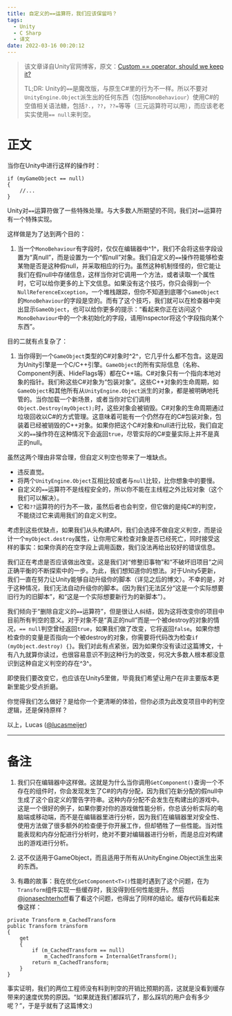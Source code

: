 ```yaml
---
title: 自定义的==运算符，我们应该保留吗？
tags:
  - Unity
  - C Sharp
  - 译文
date: 2022-03-16 00:20:12
---
```



> 该文章译自Unity官网博客，原文：[Custom == operator, should we keep it?](https://blog.unity.com/technology/custom-operator-should-we-keep-it)
> 
> TL;DR: Unity的`==`是魔改版，与原生C#里的行为不一样。所以不要对`UnityEngine.Object`派生出的任何东西（包括`MonoBehaviour`）使用C#的空值相关语法糖，包括`?.`，`??`，`??=`等等（三元运算符可以用），而应该老老实实使用`== null`来判空。

# 正文

当你在Unity中进行这样的操作时：

```CSharp
if (myGameObject == null) 
{
    //...
}
```

Unity对`==`运算符做了一些特殊处理。与大多数人所期望的不同，我们对`==`运算符有一个特殊实现。

这样做是为了达到两个目的：

1. 当一个`MonoBehaviour`有字段时，仅仅在编辑器中^1^，我们不会将这些字段设置为“真null”，而是设置为一个“假null”对象。我们自定义的`==`操作符能够检查某物是否是这种假null，并采取相应的行为。虽然这种机制怪怪的，但它能让我们在假null中存储信息，这样当你对它调用一个方法，或者读取一个属性时，它可以给你更多的上下文信息。如果没有这个技巧，你只会得到一个`NullReferenceException`，一个堆栈跟踪，但你不知道到底哪个`GameObject`的`MonoBehaviour`的字段是空的。而有了这个技巧，我们就可以在检查器中突出显示`GameObject`，也可以给你更多的提示：“看起来你正在访问这个`MonoBehaviour`中的一个未初始化的字段，请用Inspector将这个字段指向某个东西”。

<!-- more -->

目的二就有点复杂了：

1. 当你得到一个`GameObject`类型的C#对象时^2^，它几乎什么都不包含。这是因为Unity引擎是一个C/C++引擎。`GameObject`的所有实际信息（名称、Component列表、HideFlags等）都在C++端。C#对象只有一个指向本地对象的指针。我们称这些C#对象为“包装对象”。这些C++对象的生命周期，如`GameObject`和其他所有从`UnityEngine.Object`派生的对象，都是被明确地托管的。当你加载一个新场景，或者当你对它们调用`Object.Destroy(myObject);`时，这些对象会被销毁。C#对象的生命周期通过垃圾回收以C#的方式管理。这意味着可能有一个仍然存在的C#包装对象，包装着已经被销毁的C++对象。如果你把这个C#对象和null进行比较，我们自定义的`==`操作符在这种情况下会返回`true`，尽管实际的C#变量实际上并不是真正的null。

虽然这两个理由非常合理，但自定义判空也带来了一堆缺点。

- 违反直觉。
- 将两个`UnityEngine.Object`互相比较或者与`null`比较，比你想象中的要慢。
- 自定义的`==`运算符不是线程安全的，所以你不能在主线程之外比较对象（这个我们可以解决）。
- 它和`??`运算符的行为不一致，虽然后者也会判空，但它做的是纯C#的判空，不能绕过它来调用我们的自定义判空。

考虑到这些优缺点，如果我们从头构建API，我们会选择不做自定义判空，而是设计一个`myObject.destroy`属性，让你用它来检查对象是否已经死亡，同时接受这样的事实：如果你真的在空字段上调用函数，我们没法再给出较好的错误信息。

我们正在考虑是否应该做出改变。这是我们对“修整旧事物”和“不破坏旧项目”之间正确平衡的不断探索中的一步。为此，我们想知道你的想法。对于Unity5更新，我们一直在努力让Unity能够自动升级你的脚本（详见之后的博文）。不幸的是，对于这种情况，我们无法自动升级你的脚本。(因为我们无法区分“这是一个实际想要旧行为的旧脚本”，和“这是一个实际想要新行为的新脚本”）。

我们倾向于“删除自定义的`==`运算符”，但是很让人纠结，因为这将改变你的项目中目前所有判空的意义。对于对象不是“真正的null”而是一个被destroy的对象的情况，`== null`判空曾经返回`true`，如果我们做了改变，它将返回`false`。如果你想检查你的变量是否指向一个被destroy的对象，你需要将代码改为检查`if (myObject.destroy) {}`。我们对此有点紧张，因为如果你没有读过这篇博文，十有八九就算你读过，也很容易意识不到这种行为的改变，何况大多数人根本都没意识到这种自定义判空的存在^3^。

即使我们要改变它，也应该在Unity5里做，毕竟我们希望让用户在非主要版本更新里能少受点折磨。

你觉得我们怎么做好？是给你一个更清晰的体验，但你必须为此改变项目中的判空逻辑，还是保持原样？

以上，Lucas ([@lucasmeijer](https://twitter.com/lucasmeijer))

---

# 备注

1. 我们只在编辑器中这样做。这就是为什么当你调用`GetComponent()`查询一个不存在的组件时，你会发现发生了C#的内存分配，因为我们在新分配的假null中生成了这个自定义的警告字符串。这种内存分配不会发生在构建出的游戏中。这是一个很好的例子，如果你要对你的游戏做性能分析，你总该分析实际的电脑端或移动端，而不是在编辑器里进行分析，因为我们在编辑器里对安全性、使用方法做了很多额外的检查便于你开展工作，但却牺牲了一些性能。当对性能表现和内存分配进行分析时，绝对不要对编辑器进行分析，而是总应对构建出的游戏进行分析。

2. 这不仅适用于GameObject，而且适用于所有从UnityEngine.Object派生出来的东西。

3. 有趣的故事：我在优化`GetComponent<T>()`性能时遇到了这个问题，在为`Transform`组件实现一些缓存时，我没得到任何性能提升。然后[@jonasechterhoff](https://twitter.com/jonasechterhoff)看了看这个问题，也得出了同样的结论。缓存代码看起来像这样：

```CSharp
private Transform m_CachedTransform
public Transform transform
{
    get
    {
        if (m_CachedTransform == null)
            m_CachedTransform = InternalGetTransform();
        return m_CachedTransform;
    }
}
```

事实证明，我们的两位工程师没有料到判空的开销比预期的高，这就是没看到缓存带来的速度优势的原因。“如果就连我们都踩坑了，那么踩坑的用户会有多少呢？”，于是乎就有了这篇博文:)